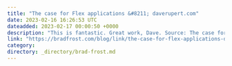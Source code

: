 ```yaml
---
title: "The case for Flex applications &#8211; daverupert.com"
date: 2023-02-16 16:26:53 UTC
dateadded: 2023-02-17 00:00:50 +0000
description: "This is fantastic. Great work, Dave. Source: The case for Flex applications – daverupert.com"
link: "https://bradfrost.com/blog/link/the-case-for-flex-applications-daverupert-com/"
category:
directory: _directory/brad-frost.md
---
```


